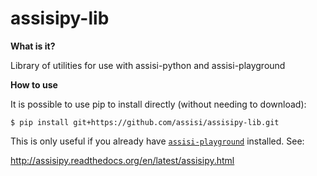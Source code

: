 # assisipy-lib

**What is it?** 

Library of utilities for use with assisi-python and assisi-playground


**How to use**

It is possible to use pip to install directly (without needing to download):

    $ pip install git+https://github.com/assisi/assisipy-lib.git

This is only useful if you already have [`assisi-playground`](https://github.com/larics/assisi-playground) installed. See:

http://assisipy.readthedocs.org/en/latest/assisipy.html




